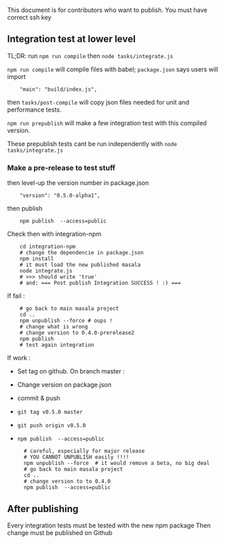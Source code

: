 This document is for contributors who want to publish. You must have
correct ssh key


Integration test at lower level
-----

TL;DR: run `npm run compile` then `node tasks/integrate.js`

`npm run compile` will compile files with babel; `package.json` says users will import
 
        "main": "build/index.js",
        
        
then `tasks/post-compile` will copy json files needed for unit and performance tests.

`npm run prepublish` will make a few integration test with this compiled version. 

These prepublish tests cant be run independently with `node tasks/integrate.js`


### Make a pre-release to test stuff
        
then level-up the version number in package.json

        "version": "0.5.0-alpha1",
        
then publish

        npm publish  --access=public
        
        
Check then with integration-npm

        cd integration-npm
        # change the dependencie in package.json
        npm install
        # it must load the new published masala
        node integrate.js
        # >>> should write 'true'
        # and: === Post publish Integration SUCCESS ! :) ===

If fail : 

        # go back to main masala project
        cd ..
        npm unpublish --force # oups !
        # change what is wrong
        # change version to 0.4.0-prerelease2
        npm publish
        # test again integration
        
If work : 

* Set tag on github. On branch master :
* Change version on package.json
* commit & push 
* `git tag v0.5.0 master`
* `git push origin v0.5.0` 
* `npm publish  --access=public`



        # careful, especially for major release
        # YOU CANNOT UNPUBLISH easily !!!!
        npm unpublish --force  # it would remove a beta, no big deal
        # go back to main masala project
        cd ..
        # change version to to 0.4.0
        npm publish  --access=public

After publishing
---

Every integration tests must be tested with the new npm package
Then change must be published on Github
        